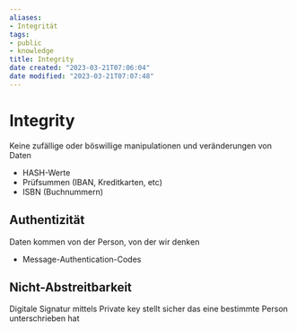 ```yaml
---
aliases: 
- Integrität
tags:   
- public
- knowledge
title: Integrity
date created: "2023-03-21T07:06:04"
date modified: "2023-03-21T07:07:48"
---
```


# Integrity

Keine zufällige oder böswillige manipulationen und veränderungen von Daten
- HASH-Werte
- Prüfsummen (IBAN, Kreditkarten, etc)
- ISBN (Buchnummern)

## Authentizität

Daten kommen von der Person, von der wir denken
- Message-Authentication-Codes

## Nicht-Abstreitbarkeit

Digitale Signatur mittels Private key stellt sicher das eine bestimmte Person unterschrieben hat

